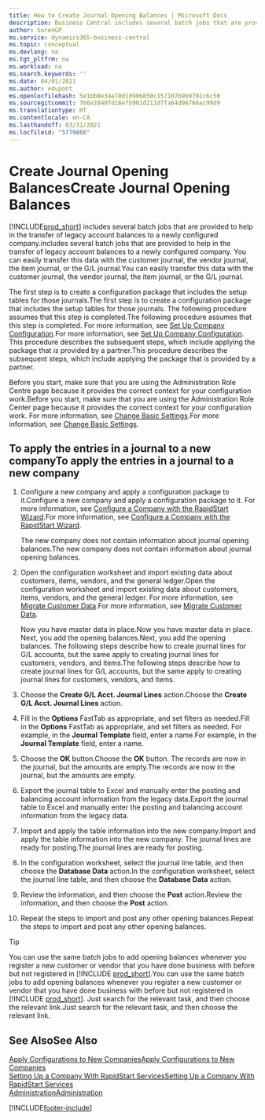 ```yaml
---
title: How to Create Journal Opening Balances | Microsoft Docs
description: Business Central includes several batch jobs that are provided to help in the transfer of legacy account balances to a newly configured company. You can easily transfer this data with journals postings.
author: SorenGP
ms.service: dynamics365-business-central
ms.topic: conceptual
ms.devlang: na
ms.tgt_pltfrm: na
ms.workload: na
ms.search.keywords: ''
ms.date: 04/01/2021
ms.author: edupont
ms.openlocfilehash: 5e1bb8e34e70d1d906850c157107b9b9701c6c50
ms.sourcegitcommit: 766e2840fd16efb901d211d7fa64d96766ac99d9
ms.translationtype: HT
ms.contentlocale: en-CA
ms.lasthandoff: 03/31/2021
ms.locfileid: "5779866"
---
```

# <a name="create-journal-opening-balances"></a><span data-ttu-id="f176a-104">Create Journal Opening Balances</span><span class="sxs-lookup"><span data-stu-id="f176a-104">Create Journal Opening Balances</span></span>

[!INCLUDE[prod_short](includes/prod_short.md)] <span data-ttu-id="f176a-105">includes several batch jobs that are provided to help in the transfer of legacy account balances to a newly configured company.</span><span class="sxs-lookup"><span data-stu-id="f176a-105">includes several batch jobs that are provided to help in the transfer of legacy account balances to a newly configured company.</span></span> <span data-ttu-id="f176a-106">You can easily transfer this data with the customer journal, the vendor journal, the item journal, or the G/L journal.</span><span class="sxs-lookup"><span data-stu-id="f176a-106">You can easily transfer this data with the customer journal, the vendor journal, the item journal, or the G/L journal.</span></span>

<span data-ttu-id="f176a-107">The first step is to create a configuration package that includes the setup tables for those journals.</span><span class="sxs-lookup"><span data-stu-id="f176a-107">The first step is to create a configuration package that includes the setup tables for those journals.</span></span> <span data-ttu-id="f176a-108">The following procedure assumes that this step is completed.</span><span class="sxs-lookup"><span data-stu-id="f176a-108">The following procedure assumes that this step is completed.</span></span> <span data-ttu-id="f176a-109">For more information, see [Set Up Company Configuration](admin-set-up-company-configuration.md).</span><span class="sxs-lookup"><span data-stu-id="f176a-109">For more information, see [Set Up Company Configuration](admin-set-up-company-configuration.md).</span></span> <span data-ttu-id="f176a-110">This procedure describes the subsequent steps, which include applying the package that is provided by a partner.</span><span class="sxs-lookup"><span data-stu-id="f176a-110">This procedure describes the subsequent steps, which include applying the package that is provided by a partner.</span></span>  

<span data-ttu-id="f176a-111">Before you start, make sure that you are using the Administration Role Centre page because it provides the correct context for your configuration work.</span><span class="sxs-lookup"><span data-stu-id="f176a-111">Before you start, make sure that you are using the Administration Role Center page because it provides the correct context for your configuration work.</span></span> <span data-ttu-id="f176a-112">For more information, see [Change Basic Settings](ui-change-basic-settings.md).</span><span class="sxs-lookup"><span data-stu-id="f176a-112">For more information, see [Change Basic Settings](ui-change-basic-settings.md).</span></span>

## <a name="to-apply-the-entries-in-a-journal-to-a-new-company"></a><span data-ttu-id="f176a-113">To apply the entries in a journal to a new company</span><span class="sxs-lookup"><span data-stu-id="f176a-113">To apply the entries in a journal to a new company</span></span>

1. <span data-ttu-id="f176a-114">Configure a new company and apply a configuration package to it.</span><span class="sxs-lookup"><span data-stu-id="f176a-114">Configure a new company and apply a configuration package to it.</span></span> <span data-ttu-id="f176a-115">For more information, see [Configure a Company with the RapidStart Wizard](admin-how-to-configure-a-company-with-the-rapidstart-wizard.md).</span><span class="sxs-lookup"><span data-stu-id="f176a-115">For more information, see [Configure a Company with the RapidStart Wizard](admin-how-to-configure-a-company-with-the-rapidstart-wizard.md).</span></span>  

    <span data-ttu-id="f176a-116">The new company does not contain information about journal opening balances.</span><span class="sxs-lookup"><span data-stu-id="f176a-116">The new company does not contain information about journal opening balances.</span></span>  

2. <span data-ttu-id="f176a-117">Open the configuration worksheet and import existing data about customers, items, vendors, and the general ledger.</span><span class="sxs-lookup"><span data-stu-id="f176a-117">Open the configuration worksheet and import existing data about customers, items, vendors, and the general ledger.</span></span> <span data-ttu-id="f176a-118">For more information, see [Migrate Customer Data](admin-migrate-customer-data.md).</span><span class="sxs-lookup"><span data-stu-id="f176a-118">For more information, see [Migrate Customer Data](admin-migrate-customer-data.md).</span></span>  

    <span data-ttu-id="f176a-119">Now you have master data in place.</span><span class="sxs-lookup"><span data-stu-id="f176a-119">Now you have master data in place.</span></span> <span data-ttu-id="f176a-120">Next, you add the opening balances.</span><span class="sxs-lookup"><span data-stu-id="f176a-120">Next, you add the opening balances.</span></span> <span data-ttu-id="f176a-121">The following steps describe how to create journal lines for G/L accounts, but the same apply to creating journal lines for customers, vendors, and items.</span><span class="sxs-lookup"><span data-stu-id="f176a-121">The following steps describe how to create journal lines for G/L accounts, but the same apply to creating journal lines for customers, vendors, and items.</span></span>  
3. <span data-ttu-id="f176a-122">Choose the **Create G/L Acct. Journal Lines** action.</span><span class="sxs-lookup"><span data-stu-id="f176a-122">Choose the **Create G/L Acct. Journal Lines** action.</span></span>  
4. <span data-ttu-id="f176a-123">Fill in the **Options** FastTab as appropriate, and set filters as needed.</span><span class="sxs-lookup"><span data-stu-id="f176a-123">Fill in the **Options** FastTab as appropriate, and set filters as needed.</span></span> <span data-ttu-id="f176a-124">For example, in the **Journal Template** field, enter a name.</span><span class="sxs-lookup"><span data-stu-id="f176a-124">For example, in the **Journal Template** field, enter a name.</span></span>  
5. <span data-ttu-id="f176a-125">Choose the **OK** button.</span><span class="sxs-lookup"><span data-stu-id="f176a-125">Choose the **OK** button.</span></span> <span data-ttu-id="f176a-126">The records are now in the journal, but the amounts are empty.</span><span class="sxs-lookup"><span data-stu-id="f176a-126">The records are now in the journal, but the amounts are empty.</span></span>  
6. <span data-ttu-id="f176a-127">Export the journal table to Excel and manually enter the posting and balancing account information from the legacy data.</span><span class="sxs-lookup"><span data-stu-id="f176a-127">Export the journal table to Excel and manually enter the posting and balancing account information from the legacy data.</span></span>
7. <span data-ttu-id="f176a-128">Import and apply the table information into the new company.</span><span class="sxs-lookup"><span data-stu-id="f176a-128">Import and apply the table information into the new company.</span></span> <span data-ttu-id="f176a-129">The journal lines are ready for posting.</span><span class="sxs-lookup"><span data-stu-id="f176a-129">The journal lines are ready for posting.</span></span>  
8. <span data-ttu-id="f176a-130">In the configuration worksheet, select the journal line table, and then choose the **Database Data** action.</span><span class="sxs-lookup"><span data-stu-id="f176a-130">In the configuration worksheet, select the journal line table, and then choose the **Database Data** action.</span></span>  
9. <span data-ttu-id="f176a-131">Review the information, and then choose the **Post** action.</span><span class="sxs-lookup"><span data-stu-id="f176a-131">Review the information, and then choose the **Post** action.</span></span>  
10. <span data-ttu-id="f176a-132">Repeat the steps to import and post any other opening balances.</span><span class="sxs-lookup"><span data-stu-id="f176a-132">Repeat the steps to import and post any other opening balances.</span></span>  

> [!TIP]
> <span data-ttu-id="f176a-133">You can use the same batch jobs to add opening balances whenever you register a new customer or vendor that you have done business with before but not registered in [!INCLUDE [prod_short](includes/prod_short.md)].</span><span class="sxs-lookup"><span data-stu-id="f176a-133">You can use the same batch jobs to add opening balances whenever you register a new customer or vendor that you have done business with before but not registered in [!INCLUDE [prod_short](includes/prod_short.md)].</span></span> <span data-ttu-id="f176a-134">Just search for the relevant task, and then choose the relevant link.</span><span class="sxs-lookup"><span data-stu-id="f176a-134">Just search for the relevant task, and then choose the relevant link.</span></span>

## <a name="see-also"></a><span data-ttu-id="f176a-135">See Also</span><span class="sxs-lookup"><span data-stu-id="f176a-135">See Also</span></span>

[<span data-ttu-id="f176a-136">Apply Configurations to New Companies</span><span class="sxs-lookup"><span data-stu-id="f176a-136">Apply Configurations to New Companies</span></span>](admin-apply-configuration-to-new-companies.md)  
[<span data-ttu-id="f176a-137">Setting Up a Company With RapidStart Services</span><span class="sxs-lookup"><span data-stu-id="f176a-137">Setting Up a Company With RapidStart Services</span></span>](admin-set-up-a-company-with-rapidstart.md)  
[<span data-ttu-id="f176a-138">Administration</span><span class="sxs-lookup"><span data-stu-id="f176a-138">Administration</span></span>](admin-setup-and-administration.md)  


[!INCLUDE[footer-include](includes/footer-banner.md)]